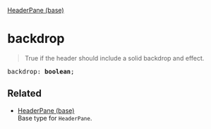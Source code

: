 [HeaderPane (base)](HeaderPane_base.md)

# backdrop

> True if the header should include a solid backdrop and effect.

<pre class="docgen_signature">backdrop: <b>boolean</b>;</pre>

## Related

- [<!--{ref:type}-->HeaderPane (base)](HeaderPane_base.md) \
    Base type for `HeaderPane`.
